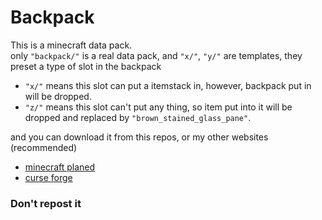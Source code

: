 # Backpack
This is a minecraft data pack.  
only `"backpack/"` is a real data pack, and `"x/"`, `"y/"` are templates, they preset a type of slot in the backpack
* `"x/"` means this slot can put a itemstack in, however, backpack put in will be dropped.
* `"z/"` means this slot can't put any thing, so item put into it will be dropped and replaced by `"brown_stained_glass_pane"`. 

and you can download it from this repos, or my other websites (recommended)
* [minecraft planed](https://www.planetminecraft.com/data-pack/backpack-1-18-2/)  
* [curse forge](https://www.curseforge.com/minecraft/texture-packs/backpack-1-18-2-data-pack)

### Don't repost it